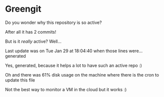 # Greengit

Do you wonder why this repository is so active?

After all it has 2 commits!

But is it *really* active? Well...

Last update was on Tue Jan 29 at 18:04:40 when those lines were... generated

Yes, generated, because it helps a lot to have such an active repo :)

Oh and there was 61% disk usage on the machine
where there is the cron to update this file

Not the best way to monitor a VM in the cloud but it works :)

